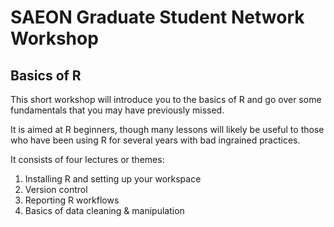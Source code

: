 # SAEON Graduate Student Network Workshop

## Basics of R

This short workshop will introduce you to the basics of R and go over some fundamentals that you may have previously missed. 

It is aimed at R beginners, though many lessons will likely be useful to those who have been using R for several years with bad ingrained practices. 

It consists of four lectures or themes:
1. Installing R and setting up your workspace
2. Version control
3. Reporting R workflows
4. Basics of data cleaning & manipulation


